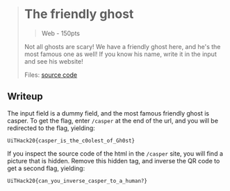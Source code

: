 > # The friendly ghost
> > Web - 150pts
> 
> Not all ghosts are scary! We have a friendly ghost here, and he's the most famous one as well!
> If you know his name, write it in the input and see his website!
> 
> Files: 
> [source code](./src/)

## Writeup

The input field is a dummy field, and the most famous friendly ghost is casper. To get the flag, enter `/casper` at the end of the url, and you will be redirected to the flag, yielding:

``` 
UiTHack20{casper_is_the_c0olest_of_Gh0st}
```
If you inspect the source code of the html in the `/casper` site, you will find a picture that is hidden. Remove this hidden tag, and inverse the QR code to get a second flag, yielding:

```
UiTHack20{can_you_inverse_casper_to_a_human?}
```
